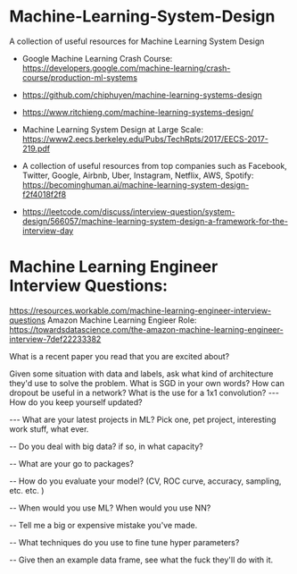 # Machine-Learning-System-Design
A collection of useful resources for Machine Learning System Design

- Google Machine Learning Crash Course: https://developers.google.com/machine-learning/crash-course/production-ml-systems

- https://github.com/chiphuyen/machine-learning-systems-design

- https://www.ritchieng.com/machine-learning-systems-design/

- Machine Learning System Design at Large Scale: 
https://www2.eecs.berkeley.edu/Pubs/TechRpts/2017/EECS-2017-219.pdf

- A collection of useful resources from top companies such as Facebook, Twitter, Google, Airbnb, Uber, Instagram, Netflix, AWS, Spotify: 
https://becominghuman.ai/machine-learning-system-design-f2f4018f2f8

- https://leetcode.com/discuss/interview-question/system-design/566057/machine-learning-system-design-a-framework-for-the-interview-day


# Machine Learning Engineer Interview Questions:
https://resources.workable.com/machine-learning-engineer-interview-questions
Amazon Machine Learning Engieer Role: https://towardsdatascience.com/the-amazon-machine-learning-engineer-interview-7def22233382

What is a recent paper you read that you are excited about?

Given some situation with data and labels, ask what kind of architecture they'd use to solve the problem.
What is SGD in your own words? How can dropout be useful in a network? What is the use for a 1x1 convolution?
--- How do you keep yourself updated?

--- What are your latest projects in ML? Pick one, pet project, interesting work stuff, what ever.

-- Do you deal with big data? if so, in what capacity?

-- What are your go to packages?

-- How do you evaluate your model? (CV, ROC curve, accuracy, sampling, etc. etc. )

-- When would you use ML? When would you use NN?

-- Tell me a big or expensive mistake you've made.

-- What techniques do you use to fine tune hyper parameters?

-- Give then an example data frame, see what the fuck they'll do with it.
